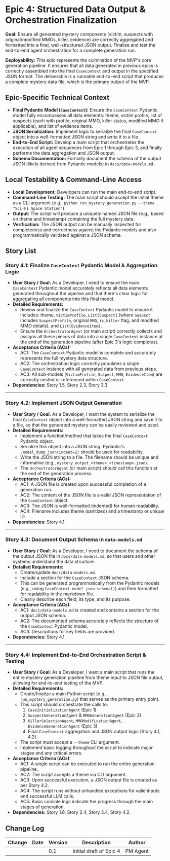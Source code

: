# Epic 4: Structured Data Output & Orchestration Finalization

**Goal:** Ensure all generated mystery components (victim, suspects with original/modified MMOs, killer, evidence) are correctly aggregated and formatted into a final, well-structured JSON output. Finalize and test the end-to-end agent orchestration for a complete generation run.

**Deployability:** This epic represents the culmination of the MVP's core generation pipeline. It ensures that all data generated in previous epics is correctly assembled into the final `CaseContext` and output in the specified JSON format. The deliverable is a runnable end-to-end script that produces a complete mystery data file, which is the primary output of the MVP.

## Epic-Specific Technical Context

- **Final Pydantic Model (`CaseContext`):** Ensure the `CaseContext` Pydantic model fully encompasses all data elements: theme, victim profile, list of suspects (each with profile, original MMO, killer status, modified MMO if applicable), and list of evidence items.
- **JSON Serialization:** Implement logic to serialize the final `CaseContext` object into a well-formatted JSON string and write it to a file.
- **End-to-End Script:** Develop a main script that orchestrates the execution of all agent sequences from Epic 1 through Epic 3, and finally performs the data aggregation and JSON output.
- **Schema Documentation:** Formally document the schema of the output JSON (likely derived from Pydantic models) in `docs/data-models.md`.

## Local Testability & Command-Line Access

- **Local Development:** Developers can run the main end-to-end script.
- **Command-Line Testing:** The main script should accept the initial theme as a CLI argument (e.g., `python run_mystery_generation.py --theme "Sci-Fi Space Station"`).
- **Output:** The script will produce a uniquely named JSON file (e.g., based on theme and timestamp) containing the full mystery data.
- **Verification:** The JSON output can be manually inspected for completeness and correctness against the Pydantic models and also programmatically validated against a JSON schema.

## Story List

### Story 4.1: Finalize `CaseContext` Pydantic Model & Aggregation Logic

- **User Story / Goal:** As a Developer, I need to ensure the main `CaseContext` Pydantic model accurately reflects all data elements generated throughout the pipeline and that there's clear logic for aggregating all components into this final model.
- **Detailed Requirements:**
  - Review and finalize the `CaseContext` Pydantic model to ensure it includes: theme, `VictimProfile`, `List[Suspect]` (where `Suspect` includes `SuspectProfile`, original `MMO`, `is_killer` flag, and modified MMO details), and `List[EvidenceItem]`.
  - Ensure the `OrchestratorAgent` (or main script) correctly collects and assigns all these pieces of data into a single `CaseContext` instance at the end of the generation pipeline (after Epic 3's logic completes).
- **Acceptance Criteria (ACs):**
  - AC1: The `CaseContext` Pydantic model is complete and accurately represents the full mystery data structure.
  - AC2: The orchestration logic correctly populates a single `CaseContext` instance with all generated data from previous steps.
  - AC3: All sub-models (`VictimProfile`, `Suspect`, `MMO`, `EvidenceItem`) are correctly nested or referenced within `CaseContext`.
- **Dependencies:** Story 1.5, Story 2.3, Story 3.3.

---

### Story 4.2: Implement JSON Output Generation

- **User Story / Goal:** As a Developer, I want the system to serialize the final `CaseContext` object into a well-formatted JSON string and save it to a file, so that the generated mystery can be easily reviewed and used.
- **Detailed Requirements:**
  - Implement a function/method that takes the final `CaseContext` Pydantic object.
  - Serialize this object into a JSON string. Pydantic's `.model_dump_json(indent=2)` should be used for readability.
  - Write the JSON string to a file. The filename should be unique and informative (e.g., `mystery_output_<theme>_<timestamp>.json`).
  - The `OrchestratorAgent` (or main script) should call this function at the end of the generation process.
- **Acceptance Criteria (ACs):**
  - AC1: A JSON file is created upon successful completion of a generation run.
  - AC2: The content of the JSON file is a valid JSON representation of the `CaseContext` object.
  - AC3: The JSON is well-formatted (indented) for human readability.
  - AC4: Filename includes theme (sanitized) and a timestamp or unique ID.
- **Dependencies:** Story 4.1.

---

### Story 4.3: Document Output Schema in `data-models.md`

- **User Story / Goal:** As a Developer, I need to document the schema of the output JSON file in `docs/data-models.md`, so that users and other systems understand the data structure.
- **Detailed Requirements:**
  - Create/update `docs/data-models.md`.
  - Include a section for the `CaseContext` JSON schema.
  - This can be generated programmatically from the Pydantic models (e.g., using `CaseContext.model_json_schema()`) and then formatted for readability in the markdown file.
  - Clearly describe each field, its type, and its purpose.
- **Acceptance Criteria (ACs):**
  - AC1: `docs/data-models.md` is created and contains a section for the output JSON schema.
  - AC2: The documented schema accurately reflects the structure of the `CaseContext` Pydantic model.
  - AC3: Descriptions for key fields are provided.
- **Dependencies:** Story 4.1.

---

### Story 4.4: Implement End-to-End Orchestration Script & Testing

- **User Story / Goal:** As a Developer, I want a main script that runs the entire mystery generation pipeline from theme input to JSON file output, allowing for end-to-end testing of the MVP.
- **Detailed Requirements:**
  - Create/finalize a main Python script (e.g., `run_mystery_generation.py`) that serves as the primary entry point.
  - This script should orchestrate the calls to:
    1.  `CaseInitializationAgent` (Epic 1)
    2.  `SuspectGenerationAgent` & `MMOGenerationAgent` (Epic 2)
    3.  `KillerSelectionAgent`, `MMOModificationAgent`, `EvidenceGenerationAgent` (Epic 3)
    4.  Final `CaseContext` aggregation and JSON output logic (Story 4.1, 4.2).
  - The script must accept a `--theme` CLI argument.
  - Implement basic logging throughout the script to indicate major stages and any critical errors.
- **Acceptance Criteria (ACs):**
  - AC1: A single script can be executed to run the entire generation pipeline.
  - AC2: The script accepts a theme via CLI argument.
  - AC3: Upon successful execution, a JSON output file is created as per Story 4.2.
  - AC4: The script runs without unhandled exceptions for valid inputs and successful LLM calls.
  - AC5: Basic console logs indicate the progress through the main stages of generation.
- **Dependencies:** Story 1.6, Story 2.4, Story 3.4, Story 4.2.

## Change Log

| Change | Date | Version | Description | Author |
| ------ | ---- | ------- | ----------- | ------ |
|        |      | 0.1     | Initial draft of Epic 4 | PM Agent | 